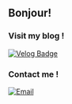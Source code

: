 
## Bonjour!

### Visit my blog !
[![Velog Badge](https://img.shields.io/badge/Velog-20C997?style=flat-square&logo=Velog&logoColor=white)](https://velog.io/@cosmo_numm)

### Contact me !
[![Email](https://img.shields.io/badge/seeyoungryu@gmail.com-D14836?style=flat-square&logo=Gmail&logoColor=white)](mailto:seeyoungryu@gmail.com)
